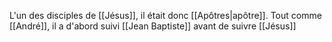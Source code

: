 L'un des disciples de [[Jésus]], il était donc [[Apôtres|apôtre]]. Tout comme [[André]], il a d'abord suivi [[Jean Baptiste]] avant de suivre [[Jésus]]